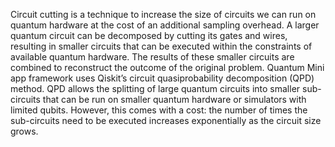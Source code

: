 Circuit cutting is a technique to increase the size of circuits we can run on quantum hardware at the cost of an additional sampling overhead. A larger quantum circuit can be decomposed by cutting its gates and wires, resulting in smaller circuits that can be executed within the constraints of available quantum hardware. The results of these smaller circuits are combined to reconstruct the outcome of the original problem. Quantum Mini app framework uses Qiskit’s circuit quasiprobability decomposition (QPD) method. QPD allows the splitting of large quantum circuits into smaller sub-circuits that can be run on smaller quantum hardware or simulators with limited qubits. However, this comes with a cost: the number of times the sub-circuits need to be executed increases exponentially as the circuit size grows.
